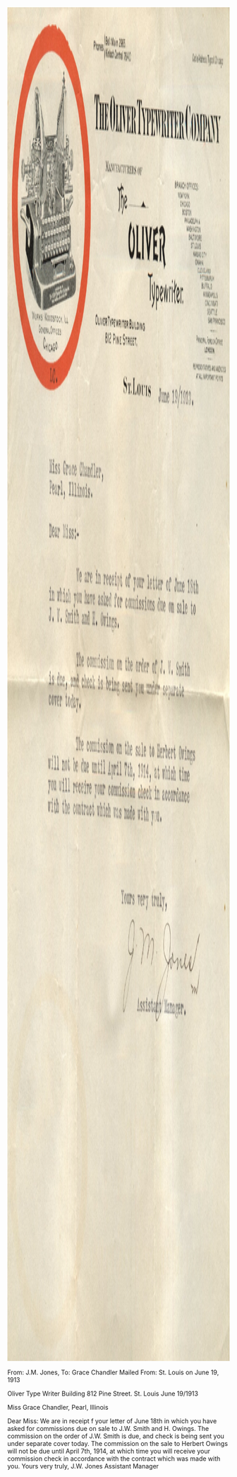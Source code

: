 <html><body><img class="alignnone size-full wp-image-1774" src="/wp-content/uploads/2014/11/postcard-2014-20141114_14020630_0002.jpg" alt="postcard-2014-20141114_14020630_0002" width="2443" height="3059">

From: J.M. Jones, To: Grace Chandler
Mailed From: St. Louis on June 19, 1913

Oliver Type Writer Building
812 Pine Street.
St. Louis
June 19/1913

Miss Grace Chandler,
Pearl, Illinois

Dear Miss:
We are in receipt f your letter of June 18th in which you have asked for commissions due on sale to J.W. Smith and H. Owings.
The commission on the order of J.W. Smith is due, and check is being sent you under separate cover today.
The commission on the sale to Herbert Owings will not be due until April 7th, 1914, at which time you will receive your commission check in accordance with the contract which was made with you.
Yours very truly,
J.W. Jones
Assistant Manager</body></html>